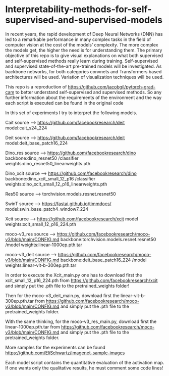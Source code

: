 # Interpretability-methods-for-self-supervised-and-supervised-models
In recent years, the rapid development of Deep Neural Networks (DNN) has led to a remarkable performance in many complex tasks in the field of computer vision at the cost of the models’ complexity. The more complex the models get, the higher the need is for understanding them. The primary objective of this repo is to give visual explanations on what both supervised and self-supervised methods really learn during training. Self-supervised and supervised state-of-the-art pre-trained models will be investigated. As backbone networks, for both categories convnets and Transformers based architectures will be used. Variation of visualization techniques will be used. 

This repo is a reproduction of https://github.com/jacobgil/pytorch-grad-cam to better understand self-supervised and supervised methods.
So any further information about the requirements of the environment and the way each script is executed can be found in the original code

In this set of experiments I try to interpret the following models.

Cait source --> https://github.com/facebookresearch/deit model:cait_s24_224 

Deit source --> https://github.com/facebookresearch/deit model:deit_base_patch16_224

Dino_res source --> https://github.com/facebookresearch/dino backbone:dino_resnet50   /classifier weights:dino_resnet50_linearweights.pth 

Dino_xcit source --> https://github.com/facebookresearch/dino backbone:dino_xcit_small_12_p16    /classifier weights:dino_xcit_small_12_p16_linearweights.pth

Res50 source --> torchvision.models.resnet.resnet50

SwinT source --> https://fastai.github.io/timmdocs/ model:swin_base_patch4_window7_224

Xcit source --> https://github.com/facebookresearch/xcit model weights:xcit_small_12_p16_224.pth

moco-v3_res source --> https://github.com/facebookresearch/moco-v3/blob/main/CONFIG.md backbone:torchvision.models.resnet.resnet50 /model weights:linear-1000ep.pth.tar

moco-v3_deit source --> https://github.com/facebookresearch/moco-v3/blob/main/CONFIG.md backbone:deit_base_patch16_224 /model weights:linear-vit-b-300ep.pth.tar

In order to execute the Xcit_main.py one has to download first the xcit_small_12_p16_224.pth from https://github.com/facebookresearch/xcit and simply put the .pth file to the pretrained_weights folder!

Then for the moco-v3_deit_main.py, download first the linear-vit-b-300ep.pth.tar from https://github.com/facebookresearch/moco-v3/blob/main/CONFIG.md and simply put the .pth file to the pretrained_weights folder. 

With the same thinking, for the moco-v3_res_main.py, download first the linear-1000ep.pth.tar from https://github.com/facebookresearch/moco-v3/blob/main/CONFIG.md and simply put the .pth file to the pretrained_weights folder.

More samples for the experiments can be found https://github.com/EliSchwartz/imagenet-sample-images

Each model script contains the quantitative evaluation of the activation map. If one wants only the qualitative results, he must comment some code lines!